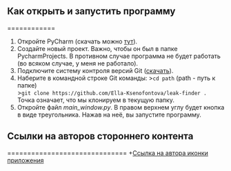## Как открыть и запустить программу
============
1. Откройте PyCharm (скачать можно  [тут](https://www.jetbrains.com/ru-ru/edu-products/download/other-PCE.html)).
2. Создайте новый проект. Важно, чтобы он был в папке PycharmProjects. В противном случае программа не будет работать (во всяком случае, у меня не работало).
3. Подключите систему контроля версий Git ([скачать](https://git-scm.com/)).
4. Наберите в командной строке Git команды:
        >`cd path` (path - путь к папке)<br />
        >`git clone https://github.com/Ella-Ksenofontova/leak-finder .` Точка означает, что мы клонируем в текущую папку.
5. Откройте файл *main_window.py*. В правом верхнем углу будет кнопка в виде треугольника. Нажав на неё, вы запустите программу.

## Ссылки на авторов стороннего контента
==============================
    +[Ссылка на автора иконки приложения](https://www.flaticon.com/authors/freepik)
